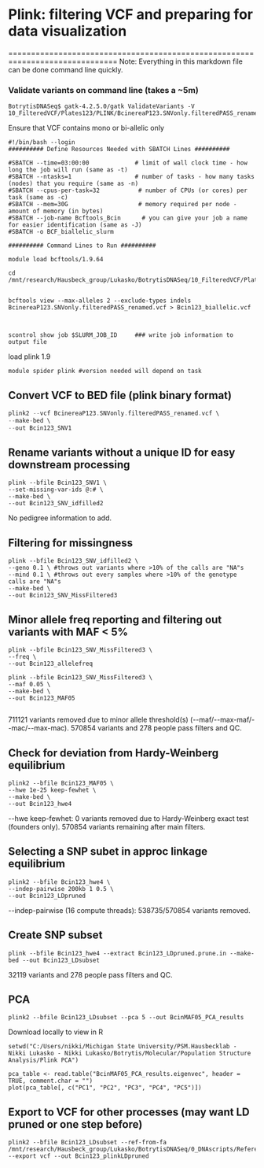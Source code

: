 
# Plink: filtering VCF and preparing for data visualization
==============================================================================
Note: Everything in this markdown file can be done command line quickly.

### Validate variants on command line (takes a ~5m)
```
BotrytisDNASeq$ gatk-4.2.5.0/gatk ValidateVariants -V 10_FilteredVCF/Plates123/PLINK/BcinereaP123.SNVonly.filteredPASS_renamed.vcf
```

Ensure that VCF contains mono or bi-allelic only

```
#!/bin/bash --login
########## Define Resources Needed with SBATCH Lines ##########

#SBATCH --time=03:00:00             # limit of wall clock time - how long the job will run (same as -t)
#SBATCH --ntasks=1                  # number of tasks - how many tasks (nodes) that you require (same as -n)
#SBATCH --cpus-per-task=32           # number of CPUs (or cores) per task (same as -c)
#SBATCH --mem=30G                    # memory required per node - amount of memory (in bytes)
#SBATCH --job-name Bcftools_Bcin      # you can give your job a name for easier identification (same as -J)
#SBATCH -o BCF_biallelic_slurm

########## Command Lines to Run ##########

module load bcftools/1.9.64

cd /mnt/research/Hausbeck_group/Lukasko/BotrytisDNASeq/10_FilteredVCF/Plates123/PLINK/


bcftools view --max-alleles 2 --exclude-types indels BcinereaP123.SNVonly.filteredPASS_renamed.vcf > Bcin123_biallelic.vcf



scontrol show job $SLURM_JOB_ID     ### write job information to output file
```

load plink 1.9

```
module spider plink #version needed will depend on task
```

## Convert VCF to BED file (plink binary format) 


```C++
plink2 --vcf BcinereaP123.SNVonly.filteredPASS_renamed.vcf \
--make-bed \
--out Bcin123_SNV1
```


## Rename variants without a unique ID for easy downstream processing

```
plink --bfile Bcin123_SNV1 \
--set-missing-var-ids @:# \
--make-bed \
--out Bcin123_SNV_idfilled2
```

No pedigree information to add.


## Filtering for missingness

```
plink --bfile Bcin123_SNV_idfilled2 \
--geno 0.1 \ #throws out variants where >10% of the calls are "NA"s
--mind 0.1 \ #throws out every samples where >10% of the genotype calls are "NA"s
--make-bed \
--out Bcin123_SNV_MissFiltered3
```

## Minor allele freq reporting and filtering out variants with MAF < 5%

```
plink --bfile Bcin123_SNV_MissFiltered3 \
--freq \
--out Bcin123_allelefreq

plink --bfile Bcin123_SNV_MissFiltered3 \
--maf 0.05 \
--make-bed \
--out Bcin123_MAF05
  
```
711121 variants removed due to minor allele threshold(s)
(--maf/--max-maf/--mac/--max-mac).
570854 variants and 278 people pass filters and QC.

## Check for deviation from Hardy-Weinberg equilibrium
```
plink2 --bfile Bcin123_MAF05 \
--hwe 1e-25 keep-fewhet \
--make-bed \
--out Bcin123_hwe4
```
--hwe keep-fewhet: 0 variants removed due to Hardy-Weinberg exact test
(founders only).
570854 variants remaining after main filters.


## Selecting a SNP subet in approc linkage equilibrium

```
plink2 --bfile Bcin123_hwe4 \
--indep-pairwise 200kb 1 0.5 \
--out Bcin123_LDpruned
```
--indep-pairwise (16 compute threads): 538735/570854 variants removed.

## Create SNP subset
```
plink --bfile Bcin123_hwe4 --extract Bcin123_LDpruned.prune.in --make-bed --out Bcin123_LDsubset
```
32119 variants and 278 people pass filters and QC.

## PCA
```
plink2 --bfile Bcin123_LDsubset --pca 5 --out BcinMAF05_PCA_results
```

Download locally to view in R


```
setwd("C:/Users/nikki/Michigan State University/PSM.Hausbecklab - Nikki Lukasko - Nikki Lukasko/Botrytis/Molecular/Population Structure Analysis/Plink PCA")

pca_table <- read.table("BcinMAF05_PCA_results.eigenvec", header = TRUE, comment.char = "")
plot(pca_table[, c("PC1", "PC2", "PC3", "PC4", "PC5")])
```

## Export to VCF for other processes (may want LD pruned or one step before)

```
plink2 --bfile Bcin123_LDsubset --ref-from-fa /mnt/research/Hausbeck_group/Lukasko/BotrytisDNASeq/0_DNAscripts/ReferenceGenome/Botrytis_cinerea.ASM83294v1.dna.toplevel.fa --export vcf --out Bcin123_plinkLDpruned
```


